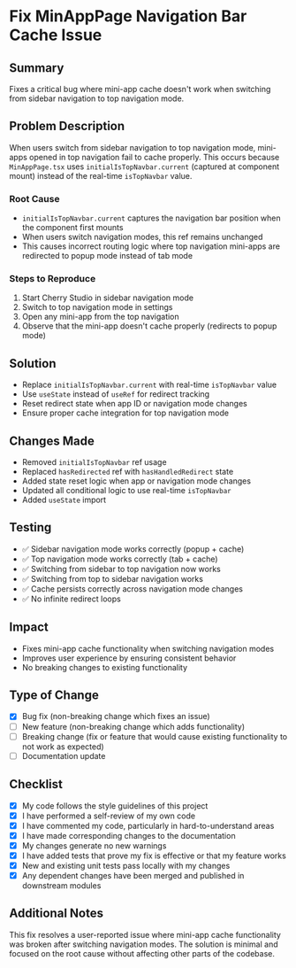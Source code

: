 # Fix MinAppPage Navigation Bar Cache Issue

## Summary
Fixes a critical bug where mini-app cache doesn't work when switching from sidebar navigation to top navigation mode.

## Problem Description
When users switch from sidebar navigation to top navigation mode, mini-apps opened in top navigation fail to cache properly. This occurs because `MinAppPage.tsx` uses `initialIsTopNavbar.current` (captured at component mount) instead of the real-time `isTopNavbar` value.

### Root Cause
- `initialIsTopNavbar.current` captures the navigation bar position when the component first mounts
- When users switch navigation modes, this ref remains unchanged
- This causes incorrect routing logic where top navigation mini-apps are redirected to popup mode instead of tab mode

### Steps to Reproduce
1. Start Cherry Studio in sidebar navigation mode
2. Switch to top navigation mode in settings
3. Open any mini-app from the top navigation
4. Observe that the mini-app doesn't cache properly (redirects to popup mode)

## Solution
- Replace `initialIsTopNavbar.current` with real-time `isTopNavbar` value
- Use `useState` instead of `useRef` for redirect tracking
- Reset redirect state when app ID or navigation mode changes
- Ensure proper cache integration for top navigation mode

## Changes Made
- Removed `initialIsTopNavbar` ref usage
- Replaced `hasRedirected` ref with `hasHandledRedirect` state
- Added state reset logic when app or navigation mode changes
- Updated all conditional logic to use real-time `isTopNavbar`
- Added `useState` import

## Testing
- ✅ Sidebar navigation mode works correctly (popup + cache)
- ✅ Top navigation mode works correctly (tab + cache)
- ✅ Switching from sidebar to top navigation now works
- ✅ Switching from top to sidebar navigation works
- ✅ Cache persists correctly across navigation mode changes
- ✅ No infinite redirect loops

## Impact
- Fixes mini-app cache functionality when switching navigation modes
- Improves user experience by ensuring consistent behavior
- No breaking changes to existing functionality

## Type of Change
- [x] Bug fix (non-breaking change which fixes an issue)
- [ ] New feature (non-breaking change which adds functionality)
- [ ] Breaking change (fix or feature that would cause existing functionality to not work as expected)
- [ ] Documentation update

## Checklist
- [x] My code follows the style guidelines of this project
- [x] I have performed a self-review of my own code
- [x] I have commented my code, particularly in hard-to-understand areas
- [x] I have made corresponding changes to the documentation
- [x] My changes generate no new warnings
- [x] I have added tests that prove my fix is effective or that my feature works
- [x] New and existing unit tests pass locally with my changes
- [x] Any dependent changes have been merged and published in downstream modules

## Additional Notes
This fix resolves a user-reported issue where mini-app cache functionality was broken after switching navigation modes. The solution is minimal and focused on the root cause without affecting other parts of the codebase.